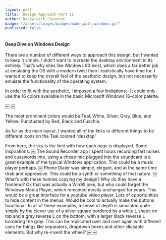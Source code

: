 ```yaml
---
layout: post
title:  Design Approach Part II
author: Darkwraith Covenant
badge: "/assets/images/badges/made_with_windows.gif"
published: false
---
```


#### Deep Dive on Windows Design

There are a number of different ways to approach this design, but I wanted to keep it simple. I didn’t want to recreate the desktop environment in its entirely. That’s why sites like Windows 93 exist, which does a far better job at emulating the OS with a modern twist than I realistically have time for. I wanted to keep the overall feel of the aesthetic design, but not necessarily emulate the functionality of the operating system. 

In order to fit with the aesthetic, I imposed a few limitations:- It could only use the 16 colors available in the basic Microsoft Windows 16-color palette.

￼
￼

The most prominent colors would be Teal, White, Silver, Gray, Blue, and Yellow. Punctuated by Red, Black and Fuschia.

As far as the main layout, I wanted all of the links to different things to be different icons on the Teal colored “desktop”


From here, the sky is the limit with how each page is displayed. Some inspirations:
￼
The Sound Recorder app I spent hours recording fart noises and cusswords into, using a cheap mic plugged into the soundcard is a great example of the typical Windows application. This could be a music player perhaps. 
￼
Phone Dialer was simple, elegant, and at the same time drab and oppressive. This could be a synth or something of that nature. 
￼
What’s with these homies copying my design? Why do they have a frontend? Ok that was actually a Win95 joke, but who could forget the Windows Media Player, which remained mostly unchanged for years. This would be a great interface for a youtube video player. Lots of opportunities to hide content in the menus. Would be cool to actually make the buttons functional. In all of these examples, a sense of depth is simulated quite simply by the clever use of a silver square bordered by a white L shape on top and a gray reverse L on the bottom, with a larger black reverse L bordering the gray. This can be replicated over and over again with different uses for things like separators, dropdown boxes and other clickable elements. But why re-invent the wheel?
￼
￼
